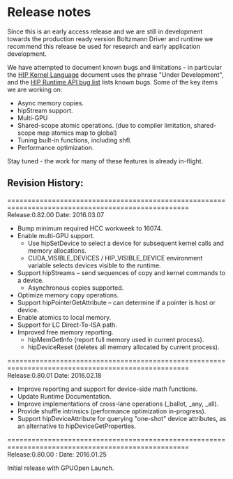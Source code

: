 # Release notes

Since this is an early access release and we are still in development towards the production ready version Boltzmann Driver and runtime we recommend this release be used for research and early application development.  

We have attempted to document known bugs and limitations - in particular the [HIP Kernel Language](docs/markdown/hip_kernel_language.md) document uses the phrase "Under Development", and the [HIP Runtime API bug list](http://gpuopen-professionalcompute-tools.github.io/HIP/bug.html) lists known bugs.    Some of the key items we are working on:
- Async memory copies.
- hipStream support.
- Multi-GPU
- Shared-scope atomic operations. (due to compiler limitation, shared-scope map atomics map to global)
- Tuning built-in functions, including shfl.
- Performance optimization.


Stay tuned - the work for many of these features is already in-flight.


## Revision History:

===================================================================================================
Release:0.82.00
Date: 2016.03.07
- Bump minimum required HCC workweek to 16074.
- Enable multi-GPU support.
  * Use hipSetDevice to select a device for subsequent kernel calls and memory allocations.
  * CUDA_VISIBLE_DEVICES / HIP_VISIBLE_DEVICE environment variable selects devices visible to the runtime.
- Support hipStreams – send sequences of copy and kernel commands to a device.
  * Asynchronous copies supported.
- Optimize memory copy operations.
- Support hipPointerGetAttribute – can determine if a pointer is host or device.
- Enable atomics to local memory.
- Support for LC Direct-To-ISA path.
- Improved free memory reporting.
  * hipMemGetInfo (report full memory used in current process).
  * hipDeviceReset (deletes all memory allocated by current process).


===================================================================================================
Release:0.80.01
Date: 2016.02.18
- Improve reporting and support for device-side math functions.
- Update Runtime Documentation.
- Improve implementations of cross-lane operations (_ballot, _any, _all).
- Provide shuffle intrinsics (performance optimization in-progress).
- Support hipDeviceAttribute for querying "one-shot" device attributes, as an alternative to hipDeviceGetProperties.


===================================================================================================
Release:0.80.00 :
Date: 2016.01.25

Initial release with GPUOpen Launch.



